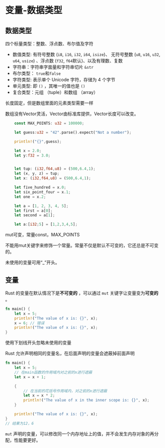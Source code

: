 # 变量-数据类型

## 数据类型

四个标量类型：整数、浮点数、布尔值及字符

* 数值类型: 有符号整数 (`i8`, `i16`, `i32`, `i64`, `isize`)、 无符号整数 (`u8`, `u16`, `u32`, `u64`, `usize`) 、浮点数 (`f32`, `f64`默认)、以及有理数、复数
* 字符串：字符串字面量和字符串切片 `&str`
* 布尔类型： `true`和`false`
* 字符类型: 表示单个 Unicode 字符，存储为 4 个字节
* 单元类型: 即 `()` ，其唯一的值也是 `()`
* 复合类型：元组 （tuple）和数组 （array）

长度固定，但是数组里面的元素类型需要一样

数组没有Vector灵活，Vector由标准库提供，Vector长度可以改变。

```rust
    const MAX_POINTS: u32 = 100000;

    let guess:u32 = "42".parse().expect("Not a number");

    println!("{}",guess);

    let x = 2.0;
    let y:f32 = 3.0;


    let tup: (i32,f64,u8) = (500,6.4,1);
    let (x, y, z) = tup;
    let x: (i32,f64,u8) = (500,6.4,1);

    let five_hundred = x.0;
    let six_point_four = x.1;
    let one = x.2;

    let a = [1, 2, 3, 4, 5];
    let first = a[0]; 
    let second = a[1];

    let a:[i32;5] = [1,2,3,4,5];
```

mut可变，常量const，MAX\_POINTS

不能用mut关键字来修饰一个常量。常量不仅是默认不可变的，它还总是不可变的。

未使用的变量可用“\_”开头。

## 变量

Rust 的变量在默认情况下是**不可变的** ，可以通过 `mut` 关键字让变量变为**可变的** 。

```rust
fn main() {
    let x = 5;
    println!("The value of x is: {}", x);
    x = 6; // 错误
    println!("The value of x is: {}", x);
}
```

使用下划线开头忽略未使用的变量

Rust 允许声明相同的变量名，在后面声明的变量会遮蔽掉前面声明

```rust
fn main() {
    let x = 5;
    // 在main函数的作用域内对之前的x进行遮蔽
    let x = x + 1;

    {
        // 在当前的花括号作用域内，对之前的x进行遮蔽
        let x = x * 2;
        println!("The value of x in the inner scope is: {}", x);
    }

    println!("The value of x is: {}", x);
}
// 结果为12，6
```

`mut` 声明的变量，可以修改同一个内存地址上的值，并不会发生内存对象的再分配，性能要更好。
